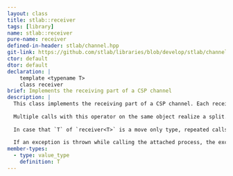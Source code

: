 ```yaml
---
layout: class
title: stlab::receiver
tags: [library]
name: stlab::receiver
pure-name: receiver
defined-in-header: stlab/channel.hpp
git-link: https://github.com/stlab/libraries/blob/develop/stlab/channel.hpp
ctor: default
dtor: default
declaration: |
    template <typename T> 
    class receiver
brief: Implements the receiving part of a CSP channel
description: |
  This class implements the receiving part of a CSP channel. Each receiver has an attached process that gets executed when a value is send through the sender into the channel. This attached process must either be an n-ary function object - n depends on the number of attached upstream receiver - or it must of a type that implements an `await()` and `yield()` method.
  
  Multiple calls with this operator on the same object realize a split. That means that the result of this process is copied into all attached downstream channels.
  
  In case that `T` of `receiver<T>` is a move only type, repeated calls of this operator overwrite the previous attached downstream channel.
  
  If an exception is thrown while calling the attached process, the exception pointer is passed to the attached process, if it has a `set_error()` method, otherwise this process is closed.
member-types:
  - type: value_type
    definition: T
---
```

